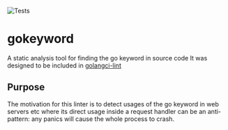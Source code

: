 ![Tests](https://github.com/drichelson/gokeyword/actions/workflows/test.yaml/badge.svg)
# gokeyword
A static analysis tool for finding the go keyword in source code
It was designed to be included in [golangci-lint](https://github.com/golangci/golangci-lint)

## Purpose
The motivation for this linter is to detect usages of the go keyword in web servers etc where its direct usage inside a request handler can be an anti-pattern: any panics will cause the whole process to crash.